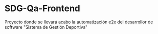 # SDG-Qa-Frontend
Proyecto donde se llevará acabo la automatización e2e del desarrollor de software "Sistema de Gestión Deportiva"
